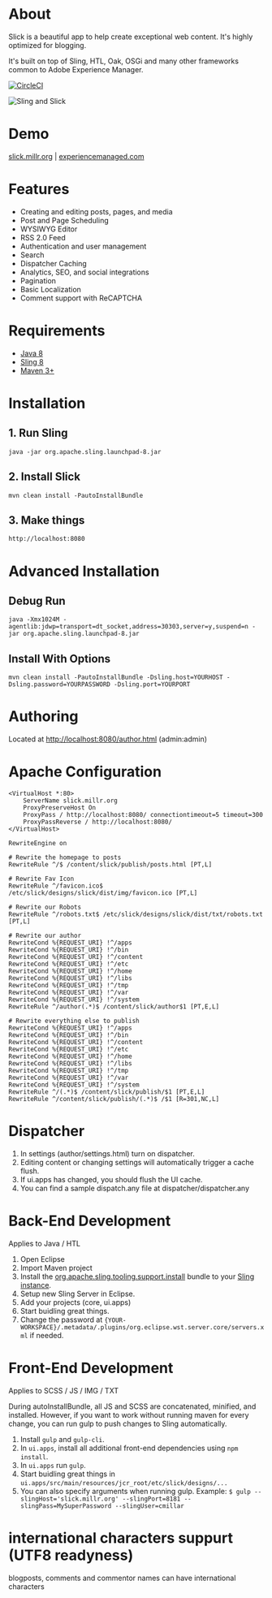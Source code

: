 # About
Slick is a beautiful app to help create exceptional web content. It's highly optimized for blogging.

It's built on top of Sling, HTL, Oak, OSGi and many other frameworks common to Adobe Experience Manager.

[![CircleCI](https://circleci.com/gh/auniverseaway/slick-2/tree/master.svg?style=svg&circle-token=bc0c04395e1bda10b66c1fa370c0425b5ab27784)](https://circleci.com/gh/auniverseaway/slick-2/tree/master)

![Sling and Slick](https://raw.githubusercontent.com/auniverseaway/slick2/master/ui.apps/src/main/resources/jcr_root/etc/slick/designs/slick/dist/img/sling-slick-logo.png)

# Demo
[slick.millr.org](http://slick.millr.org) | [experiencemanaged.com](http://experiencemanaged.com)

# Features
* Creating and editing posts, pages, and media
* Post and Page Scheduling
* WYSIWYG Editor
* RSS 2.0 Feed
* Authentication and user management
* Search
* Dispatcher Caching
* Analytics, SEO, and social integrations
* Pagination
* Basic Localization
* Comment support with ReCAPTCHA

# Requirements
* [Java 8](http://www.oracle.com/technetwork/java/javase/downloads/jdk8-downloads-2133151.html)
* [Sling 8](http://sling.apache.org/downloads.cgi)
* [Maven 3+](http://maven.apache.org/download.cgi)

# Installation
## 1. Run Sling

    java -jar org.apache.sling.launchpad-8.jar

## 2. Install Slick

    mvn clean install -PautoInstallBundle

## 3. Make things

    http://localhost:8080

# Advanced Installation
## Debug Run

    java -Xmx1024M -agentlib:jdwp=transport=dt_socket,address=30303,server=y,suspend=n -jar org.apache.sling.launchpad-8.jar

## Install With Options

    mvn clean install -PautoInstallBundle -Dsling.host=YOURHOST -Dsling.password=YOURPASSWORD -Dsling.port=YOURPORT

# Authoring
Located at [http://localhost:8080/author.html](http://localhost:8080/author.html) (admin:admin)

# Apache Configuration
    <VirtualHost *:80>
        ServerName slick.millr.org
        ProxyPreserveHost On
        ProxyPass / http://localhost:8080/ connectiontimeout=5 timeout=300
        ProxyPassReverse / http://localhost:8080/
    </VirtualHost>

    RewriteEngine on

    # Rewrite the homepage to posts
    RewriteRule ^/$ /content/slick/publish/posts.html [PT,L]
    
    # Rewrite Fav Icon
    RewriteRule ^/favicon.ico$ /etc/slick/designs/slick/dist/img/favicon.ico [PT,L]
    
    # Rewrite our Robots
    RewriteRule ^/robots.txt$ /etc/slick/designs/slick/dist/txt/robots.txt [PT,L]

    # Rewrite our author 
    RewriteCond %{REQUEST_URI} !^/apps
    RewriteCond %{REQUEST_URI} !^/bin
    RewriteCond %{REQUEST_URI} !^/content
    RewriteCond %{REQUEST_URI} !^/etc
    RewriteCond %{REQUEST_URI} !^/home
    RewriteCond %{REQUEST_URI} !^/libs
    RewriteCond %{REQUEST_URI} !^/tmp
    RewriteCond %{REQUEST_URI} !^/var
    RewriteCond %{REQUEST_URI} !^/system
    RewriteRule ^/author(.*)$ /content/slick/author$1 [PT,E,L]

    # Rewrite everything else to publish
    RewriteCond %{REQUEST_URI} !^/apps
    RewriteCond %{REQUEST_URI} !^/bin
    RewriteCond %{REQUEST_URI} !^/content
    RewriteCond %{REQUEST_URI} !^/etc
    RewriteCond %{REQUEST_URI} !^/home
    RewriteCond %{REQUEST_URI} !^/libs
    RewriteCond %{REQUEST_URI} !^/tmp
    RewriteCond %{REQUEST_URI} !^/var
    RewriteCond %{REQUEST_URI} !^/system
    RewriteRule ^/(.*)$ /content/slick/publish/$1 [PT,E,L]
    RewriteRule ^/content/slick/publish/(.*)$ /$1 [R=301,NC,L]

# Dispatcher
1. In settings (author/settings.html) turn on dispatcher.
2. Editing content or changing settings will automatically trigger a cache flush.
3. If ui.apps has changed, you should flush the UI cache.
4. You can find a sample dispatch.any file at dispatcher/dispatcher.any

# Back-End Development
Applies to Java / HTL

1. Open Eclipse
2. Import Maven project
3. Install the [org.apache.sling.tooling.support.install](http://mvnrepository.com/artifact/org.apache.sling/org.apache.sling.tooling.support.install) bundle to your [Sling instance](http://localhost:8080/system/console/bundles).
4. Setup new Sling Server in Eclipse.
5. Add your projects (core, ui.apps)
6. Start buidling great things.
7. Change the password at `{YOUR-WORKSPACE}/.metadata/.plugins/org.eclipse.wst.server.core/servers.xml` if needed.

# Front-End Development
Applies to SCSS / JS / IMG / TXT

During autoInstallBundle, all JS and SCSS are concatenated, minified, and installed. However, if you want to work without running maven for every change, you can run gulp to push changes to Sling automatically.

1. Install `gulp` and `gulp-cli`.
2. In `ui.apps`, install all additional front-end dependencies using `npm install`.
3. In `ui.apps` run `gulp`.
4. Start buidling great things in `ui.apps/src/main/resources/jcr_root/etc/slick/designs/...`
5. You can also specify arguments when running gulp. Example: `$ gulp --slingHost='slick.millr.org' --slingPort=8181 --slingPass=MySuperPassword --slingUser=cmillar`

# international characters suppurt (UTF8 readyness)
blogposts, comments and commentor names can have international characters



